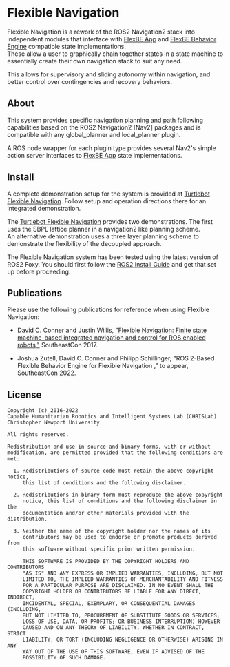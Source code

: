 Flexible Navigation
===================

Flexible Navigation is a rework of the ROS2 Navigation2 stack into independent modules that
interface with [FlexBE App] and [FlexBE Behavior Engine] compatible state implementations.  
These allow a user to graphically chain together states in a state machine to essentially create their own navigation stack to suit any need.

This allows for supervisory and sliding autonomy within navigation, and better control over contingencies and recovery behaviors.

About
-----

This system provides specific navigation planning and path following
capabilities based on the ROS2 Navigation2 [Nav2] packages and is compatible
with any global_planner and local_planner plugin.

A ROS node wrapper for each plugin type provides several Nav2's simple action server
interfaces to [FlexBE App] state implementations.

Install
-------

A complete demonstration setup for the system is provided at [Turtlebot Flexible Navigation].
Follow setup and operation directions there for an integrated demonstration.  


The [Turtlebot Flexible Navigation] provides two demonstrations.
The first uses the SBPL lattice planner in a navigation2 like planning scheme.  
An alternative demonstration uses a three layer planning scheme to demonstrate the flexibility of the decoupled approach.

The Flexible Navigation system has been tested using the latest version of ROS2 Foxy.
You should first follow the [ROS2 Install Guide] and get that set up before proceeding.

## Publications

Please use the following publications for reference when using Flexible Navigation:

- David C. Conner and Justin Willis, ["Flexible Navigation: Finite state machine-based integrated navigation and control for ROS enabled robots,"](http://dx.doi.org/10.1109/SECON.2017.7925266) SoutheastCon 2017.

- Joshua Zutell, David C. Conner and Philipp Schillinger, "ROS 2-Based Flexible Behavior Engine for Flexible Navigation ," to appear, SoutheastCon 2022.


License
-------

	Copyright (c) 2016-2022
	Capable Humanitarian Robotics and Intelligent Systems Lab (CHRISLab)
	Christopher Newport University

	All rights reserved.

	Redistribution and use in source and binary forms, with or without
	modification, are permitted provided that the following conditions are met:

	  1. Redistributions of source code must retain the above copyright notice,
	     this list of conditions and the following disclaimer.

	  2. Redistributions in binary form must reproduce the above copyright
	     notice, this list of conditions and the following disclaimer in the
	     documentation and/or other materials provided with the distribution.

	  3. Neither the name of the copyright holder nor the names of its
	     contributors may be used to endorse or promote products derived from
	     this software without specific prior written permission.

	     THIS SOFTWARE IS PROVIDED BY THE COPYRIGHT HOLDERS AND CONTRIBUTORS
	     "AS IS" AND ANY EXPRESS OR IMPLIED WARRANTIES, INCLUDING, BUT NOT
	     LIMITED TO, THE IMPLIED WARRANTIES OF MERCHANTABILITY AND FITNESS
	     FOR A PARTICULAR PURPOSE ARE DISCLAIMED. IN NO EVENT SHALL THE
	     COPYRIGHT HOLDER OR CONTRIBUTORS BE LIABLE FOR ANY DIRECT, INDIRECT,
	     INCIDENTAL, SPECIAL, EXEMPLARY, OR CONSEQUENTIAL DAMAGES (INCLUDING,
	     BUT NOT LIMITED TO, PROCUREMENT OF SUBSTITUTE GOODS OR SERVICES;
	     LOSS OF USE, DATA, OR PROFITS; OR BUSINESS INTERRUPTION) HOWEVER
	     CAUSED AND ON ANY THEORY OF LIABILITY, WHETHER IN CONTRACT, STRICT
	     LIABILITY, OR TORT (INCLUDING NEGLIGENCE OR OTHERWISE) ARISING IN ANY
	     WAY OUT OF THE USE OF THIS SOFTWARE, EVEN IF ADVISED OF THE
	     POSSIBILITY OF SUCH DAMAGE.

[FlexBE App]: https://github.com/FlexBE/flexbe_app.git
[FlexBE Behavior Engine]: https://github.com/FlexBE/flexbe_behavior_engine.git
[Navigation2]: https://github.com/ros-planning/navigation2
[ROS2 Install Guide]: https://docs.ros.org/en/foxy/Installation.html
[Turtlebot Flexible Navigation]: https://github.com/FlexBE/flex_nav_turtlebot
